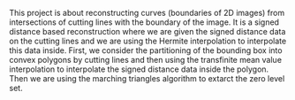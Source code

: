 This project is about reconstructing curves (boundaries of 2D images) from intersections of cutting lines with the boundary of the image. It is a signed distance based reconstruction where we are given the signed distance data on the cutting lines and we are using the Hermite interpolation to interpolate this data inside. 
First, we consider the partitioning of the bounding box into convex polygons by cutting lines and then using the transfinite mean value interpolation to interpolate the signed distance data inside the polygon. 
Then we are using the marching triangles algorithm to extarct the zero level set. 
